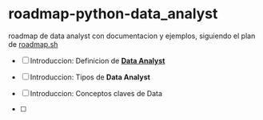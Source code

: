 # roadmap-python-data_analyst

roadmap de data analyst con documentacion y ejemplos, siguiendo el plan de [roadmap.sh](https://roadmap.sh/data-analyst)

- [  ] Introduccion: Definicion de [**Data Analyst**](/Teoria/1%20-%20Introduccion/Intro.md)

- [  ] Introduccion: Tipos de **Data Analyst**

- [  ] Introduccion: Conceptos claves de Data

- [  ] 